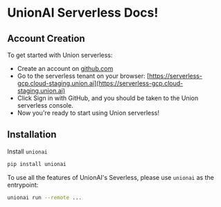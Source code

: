 # UnionAI Serverless Docs!

## Account Creation

To get started with Union serverless:

- Create an account on [github.com](github.com)
- Go to the serverless tenant on your browser: [https://serverless-gcp.cloud-staging.union.ai](https://serverless-gcp.cloud-staging.union.ai)
- Click Sign in with GitHub, and you should be taken to the Union serverless console.
- Now you're ready to start using Union serverless!

## Installation

Install `unionai`

```bash
pip install unionai
```

To use all the features of UnionAI's Severless, please use `unionai` as the entrypoint:

```bash
unionai run --remote ...
```
